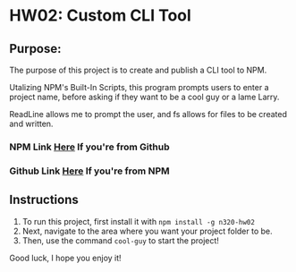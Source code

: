 # HW02: Custom CLI Tool

## Purpose:

The purpose of this project is to create and publish a CLI tool to NPM.

Utalizing NPM's Built-In Scripts, this program prompts users to enter a project name, before asking if they want to be a cool guy or a lame Larry.

ReadLine allows me to prompt the user, and fs allows for files to be created and written.

### NPM Link [Here](https://www.npmjs.com/package/n320-hw02) If you're from Github
### Github Link [Here](https://github.com/evanjschmitt/N320/tree/main/hw02) If you're from NPM

## Instructions

1. To run this project, first install it with `npm install -g n320-hw02`
2. Next, navigate to the area where you want your project folder to be.
3. Then, use the command `cool-guy` to start the project! 

Good luck, I hope you enjoy it! 


